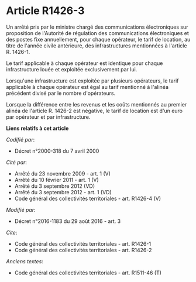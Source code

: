 # Article R1426-3

Un arrêté pris par le ministre chargé des communications électroniques sur proposition de l'Autorité de régulation des
communications électroniques et des postes fixe annuellement, pour chaque opérateur, le tarif de location, au titre de
l'année civile antérieure, des infrastructures mentionnées à l'article R. 1426-1. 

Le tarif applicable à chaque opérateur est identique pour chaque infrastructure louée et exploitée exclusivement par lui. 

Lorsqu'une infrastructure est exploitée par plusieurs opérateurs, le tarif applicable à chaque opérateur est égal au tarif
mentionné à l'alinéa précédent divisé par le nombre d'opérateurs. 

Lorsque la différence entre les revenus et les coûts mentionnés au premier alinéa de l'article R. 1426-2 est négative, le
tarif de location est d'un euro par opérateur et par infrastructure.

**Liens relatifs à cet article**

_Codifié par_:

  - Décret n°2000-318 du 7 avril 2000

_Cité par_:

  - Arrêté du 23 novembre 2009 - art. 1 (V)
  - Arrêté du 10 février 2011 - art. 1 (V)
  - Arrêté du 3 septembre 2012 (VD)
  - Arrêté du 3 septembre 2012 - art. 1 (VD)
  - Code général des collectivités territoriales - art. R1426-4 (V)

_Modifié par_:

  - Décret n°2016-1183 du 29 août 2016 - art. 3

_Cite_:

  - Code général des collectivités territoriales - art. R1426-1
  - Code général des collectivités territoriales - art. R1426-2

_Anciens textes_:

  - Code général des collectivités territoriales - art. R1511-46 (T)
